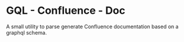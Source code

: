 # GQL - Confluence - Doc

A small utility to parse generate Confluence documentation based on a graphql schema.
